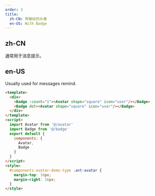 ```yaml
---
order: 3
title:
  zh-CN: 带徽标的头像
  en-US: With Badge
---
```


## zh-CN

通常用于消息提示。

## en-US

Usually used for messages remind.

```` html
<template>
  <div>
    <Badge :count="1"><Avatar shape="square" icon="user"/></Badge>
    <Badge dot><Avatar shape="square" icon="user"/></Badge>
  </div>
</template>
<script>
  import Avatar from '@/avatar'
  import Badge from '@/badge'
  export default {
    components: {
      Avatar,
      Badge
    }
  }
</script>
<style>
  #components-avatar-demo-type .ant-avatar {
    margin-top: 16px;
    margin-right: 16px;
  }
</style>
````
